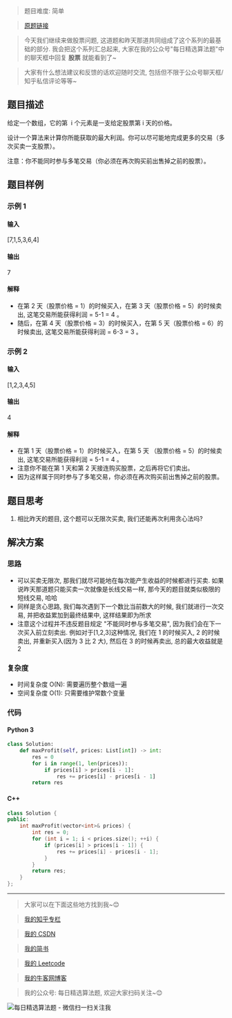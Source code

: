 > 题目难度: 简单

> [原题链接](https://leetcode-cn.com/problems/best-time-to-buy-and-sell-stock-ii/)

> 今天我们继续来做股票问题, 这道题和昨天那道共同组成了这个系列的最基础的部分. 我会把这个系列汇总起来, 大家在我的公众号"每日精选算法题"中的聊天框中回复 **股票** 就能看到了~

> 大家有什么想法建议和反馈的话欢迎随时交流, 包括但不限于公众号聊天框/知乎私信评论等等~

## 题目描述

给定一个数组，它的第  i 个元素是一支给定股票第 i 天的价格。

设计一个算法来计算你所能获取的最大利润。你可以尽可能地完成更多的交易（多次买卖一支股票）。

注意：你不能同时参与多笔交易（你必须在再次购买前出售掉之前的股票）。

## 题目样例

### 示例 1

#### 输入

[7,1,5,3,6,4]

#### 输出

7

#### 解释

- 在第 2 天（股票价格 = 1）的时候买入，在第 3 天（股票价格 = 5）的时候卖出, 这笔交易所能获得利润 = 5-1 = 4 。
- 随后，在第 4 天（股票价格 = 3）的时候买入，在第 5 天（股票价格 = 6）的时候卖出, 这笔交易所能获得利润 = 6-3 = 3 。

### 示例 2

#### 输入

[1,2,3,4,5]

#### 输出

4

#### 解释

- 在第 1 天（股票价格 = 1）的时候买入，在第 5 天 （股票价格 = 5）的时候卖出, 这笔交易所能获得利润 = 5-1 = 4 。
- 注意你不能在第 1 天和第 2 天接连购买股票，之后再将它们卖出。
- 因为这样属于同时参与了多笔交易，你必须在再次购买前出售掉之前的股票。

## 题目思考

1. 相比昨天的题目, 这个题可以无限次买卖, 我们还能再次利用贪心法吗?

## 解决方案

### 思路

- 可以买卖无限次, 那我们就尽可能地在每次能产生收益的时候都进行买卖. 如果说昨天那道题只能买卖一次就像是长线交易一样, 那今天的题目就类似极限的短线交易, 哈哈
- 同样是贪心思路, 我们每次遇到下一个数比当前数大的时候, 我们就进行一次交易, 并把收益累加到最终结果中, 这样结果即为所求
- 注意这个过程并不违反题目规定 "不能同时参与多笔交易", 因为我们会在下一次买入前立刻卖出. 例如对于[1,2,3]这种情况, 我们在 1 的时候买入, 2 的时候卖出, 并重新买入(因为 3 比 2 大), 然后在 3 的时候再卖出, 总的最大收益就是 2

### 复杂度

- 时间复杂度 O(N): 需要遍历整个数组一遍
- 空间复杂度 O(1): 只需要维护常数个变量

### 代码

#### Python 3

```python
class Solution:
    def maxProfit(self, prices: List[int]) -> int:
        res = 0
        for i in range(1, len(prices)):
            if prices[i] > prices[i - 1]:
                res += prices[i] - prices[i - 1]
        return res
```

#### C++

```cpp
class Solution {
public:
    int maxProfit(vector<int>& prices) {
        int res = 0;
        for (int i = 1; i < prices.size(); ++i) {
            if (prices[i] > prices[i - 1]) {
                res += prices[i] - prices[i - 1];
            }
        }
        return res;
    }
};
```

---

> 大家可以在下面这些地方找到我~😊

> [我的知乎专栏](https://zhuanlan.zhihu.com/c_1242508721932464128)

> [我的 CSDN](https://me.csdn.net/zjulyx1993)

> [我的简书](https://www.jianshu.com/u/3a17f1fdfd67)

> [我的 Leetcode](https://leetcode-cn.com/u/suibianfahui/)

> [我的牛客网博客](https://blog.nowcoder.net/zjulyx)

> 我的公众号: 每日精选算法题, 欢迎大家扫码关注~😊

![每日精选算法题 - 微信扫一扫关注我](https://mmbiz.qpic.cn/mmbiz_jpg/1KjZicMlYPMgZWmoL4eYcs6UcfmvsetDWME2YJyaCp9oT9z3U573FWENBNhyOByxYI0epew6O37hiaOhdh90QeJg/640?wx_fmt=jpeg&tp=webp&wxfrom=5&wx_lazy=1&wx_co=1)
